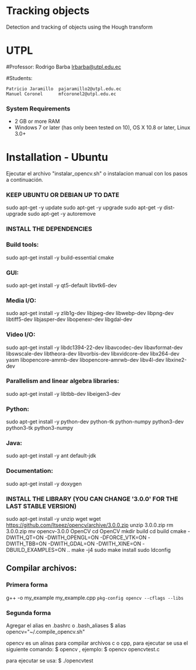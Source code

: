 # Tracking objects
Detection and tracking of objects using the Hough transform

# UTPL

#Professor:
    Rodrigo Barba 		lrbarba@utpl.edu.ec

#Students:

    Patricio Jaramillo	pajaramillo2@utpl.edu.ec 
    Manuel Coronel     	mfcoronel2@utpl.edu.ec 

### System Requirements

* 2 GB or more RAM 
* Windows 7 or later (has only been tested on 10), OS X 10.8 or later, Linux 3.0+

# Installation - Ubuntu

Ejecutar el archivo "instalar_opencv.sh" o instalacion manual con los pasos a continuación.

### KEEP UBUNTU OR DEBIAN UP TO DATE

sudo apt-get -y update
sudo apt-get -y upgrade
sudo apt-get -y dist-upgrade
sudo apt-get -y autoremove


### INSTALL THE DEPENDENCIES

### Build tools:
sudo apt-get install -y build-essential cmake

### GUI:
sudo apt-get install -y qt5-default libvtk6-dev

### Media I/O:
sudo apt-get install -y zlib1g-dev libjpeg-dev libwebp-dev libpng-dev libtiff5-dev libjasper-dev libopenexr-dev libgdal-dev

### Video I/O:
sudo apt-get install -y libdc1394-22-dev libavcodec-dev libavformat-dev libswscale-dev libtheora-dev libvorbis-dev libxvidcore-dev libx264-dev yasm libopencore-amrnb-dev libopencore-amrwb-dev libv4l-dev libxine2-dev

### Parallelism and linear algebra libraries:
sudo apt-get install -y libtbb-dev libeigen3-dev

### Python:
sudo apt-get install -y python-dev python-tk python-numpy python3-dev python3-tk python3-numpy

### Java:
sudo apt-get install -y ant default-jdk

### Documentation:
sudo apt-get install -y doxygen


### INSTALL THE LIBRARY (YOU CAN CHANGE '3.0.0' FOR THE LAST STABLE VERSION)

sudo apt-get install -y unzip wget
wget https://github.com/Itseez/opencv/archive/3.0.0.zip
unzip 3.0.0.zip
rm 3.0.0.zip
mv opencv-3.0.0 OpenCV
cd OpenCV
mkdir build
cd build
cmake -DWITH_QT=ON -DWITH_OPENGL=ON -DFORCE_VTK=ON -DWITH_TBB=ON -DWITH_GDAL=ON -DWITH_XINE=ON -DBUILD_EXAMPLES=ON ..
make -j4
sudo make install
sudo ldconfig


## Compilar archivos:
### Primera forma
g++ -o my_example my_example.cpp `pkg-config opencv --cflags --libs`

### Segunda forma
Agregar el alias en .bashrc o .bash_aliases 
$ alias opencv="~/.compile_opencv.sh"

opencv es un alinas para compilar archivos c o cpp, para ejecutar se usa el siguiente comando:
$ opencv <nombre del archivo.cpp> , ejemplo: $ opencv opencvtest.c

para ejecutar se usa:
$ ./opencvtest


